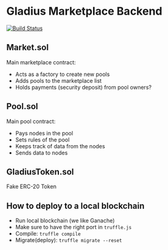 # Gladius Marketplace Backend

[![Build Status](https://travis-ci.com/gladiusio/gladius-marketplace-backend.svg?token=DZTxBr3af1FsUxy8yWoy&branch=dev)](https://travis-ci.com/gladiusio/gladius-marketplace-backend)

## Market.sol
Main marketplace contract:
- Acts as a factory to create new pools
- Adds pools to the marketplace list
- Holds payments (security deposit) from pool owners?

## Pool.sol
Main pool contract:
- Pays nodes in the pool
- Sets rules of the pool
- Keeps track of data from the nodes
- Sends data to nodes

## GladiusToken.sol
Fake ERC-20 Token

## How to deploy to a local blockchain
- Run local blockchain (we like Ganache)
- Make sure to have the right port in `truffle.js`
- Compile: `truffle compile`
- Migrate(deploy): `truffle migrate --reset`
